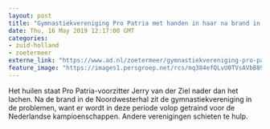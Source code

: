 ```yaml
---
layout: post
title: "Gymnastiekvereniging Pro Patria met handen in haar na brand in sporthal"
date: Thu, 16 May 2019 12:17:00 GMT
categories: 
- zuid-holland 
- zoetermeer 
externe_link: "https://www.ad.nl/zoetermeer/gymnastiekvereniging-pro-patria-met-handen-in-haar-na-brand-in-sporthal~ab7843b6/"
feature_image: "https://images1.persgroep.net/rcs/mq384efQLvU0TVsAVbB89JG4qQ8/diocontent/148519733/_fitwidth/400/?appId=21791a8992982cd8da851550a453bd7f&quality=0.7"
---
```


Het huilen staat Pro Patria-voorzitter Jerry van der Ziel nader dan het lachen. Na de brand in de Noordwesterhal zit de gymnastiekvereniging in de problemen, want er wordt in deze periode volop getraind voor de Nederlandse kampioenschappen. Andere verenigingen schieten te hulp.
